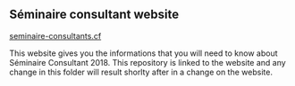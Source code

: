 <h2> Séminaire consultant website </h2>
<p><a href="http://seminaire-consultants.cf">seminaire-consultants.cf</a></p>
<p>This website gives you the informations that you will need to know about Séminaire Consultant 2018. This repository is linked to the website and any change in this folder will result shorlty after in a change on the website.</p>
